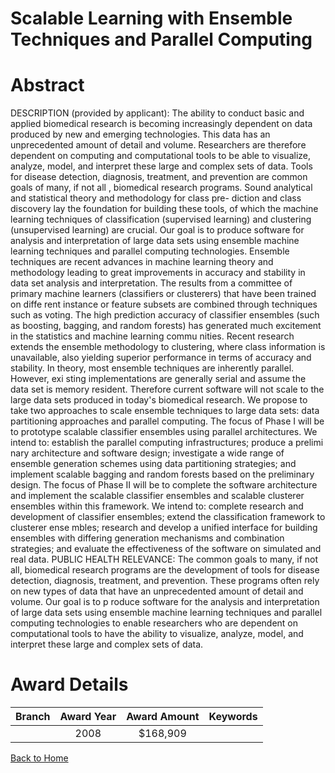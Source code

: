 
Scalable Learning with Ensemble Techniques and Parallel Computing
=================================================================

# Abstract


DESCRIPTION (provided by applicant): The ability to conduct basic and applied biomedical research is becoming increasingly dependent on data produced by new and emerging technologies. This data has an unprecedented amount of detail and volume. Researchers 
are therefore dependent on computing and computational tools to be able to visualize, analyze, model, and interpret these large and complex sets of data. Tools for disease detection, diagnosis, treatment, and prevention are common goals of many, if not all
, biomedical research programs. Sound analytical and statistical theory and methodology for class pre- diction and class discovery lay the foundation for building these tools, of which the machine learning techniques of classification (supervised learning)
 and clustering (unsupervised learning) are crucial. Our goal is to produce software for analysis and interpretation of large data sets using ensemble machine learning techniques and parallel computing technologies. Ensemble techniques are recent advances 
in machine learning theory and methodology leading to great improvements in accuracy and stability in data set analysis and interpretation. The results from a committee of primary machine learners (classifiers or clusterers) that have been trained on diffe
rent instance or feature subsets are combined through techniques such as voting. The high prediction accuracy of classifier ensembles (such as boosting, bagging, and random forests) has generated much excitement in the statistics and machine learning commu
nities. Recent research extends the ensemble methodology to clustering, where class information is unavailable, also yielding superior performance in terms of accuracy and stability. In theory, most ensemble techniques are inherently parallel. However, exi
sting implementations are generally serial and assume the data set is memory resident. Therefore current software will not scale to the large data sets produced in today's biomedical research. We propose to take two approaches to scale ensemble techniques 
to large data sets: data partitioning approaches and parallel computing. The focus of Phase I will be to prototype scalable classifier ensembles using parallel architectures. We intend to: establish the parallel computing infrastructures; produce a prelimi
nary architecture and software design; investigate a wide range of ensemble generation schemes using data partitioning strategies; and implement scalable bagging and random forests based on the preliminary design. The focus of Phase II will be to complete 
the software architecture and implement the scalable classifier ensembles and scalable clusterer ensembles within this framework. We intend to: complete research and development of classifier ensembles; extend the classification framework to clusterer ense
mbles; research and develop a unified interface for building ensembles with differing generation mechanisms and combination strategies; and evaluate the effectiveness of the software on simulated and real data. PUBLIC HEALTH RELEVANCE: The common goals to 
many, if not all, biomedical research programs are the development of tools for disease detection, diagnosis, treatment, and prevention. These programs often rely on new types of data that have an unprecedented amount of detail and volume. Our goal is to p
roduce software for the analysis and interpretation of large data sets using ensemble machine learning techniques and parallel computing technologies to enable researchers who are dependent on computational tools to have the ability to visualize, analyze, 
model, and interpret these large and complex sets of data.  

# Award Details

|Branch|Award Year|Award Amount|Keywords|
| :---: | :---: | :---: | :---: |
||2008|$168,909||
  
  


[Back to Home](https://github.com/chrischow/dod_sbir_awards/DJ/#1805)
